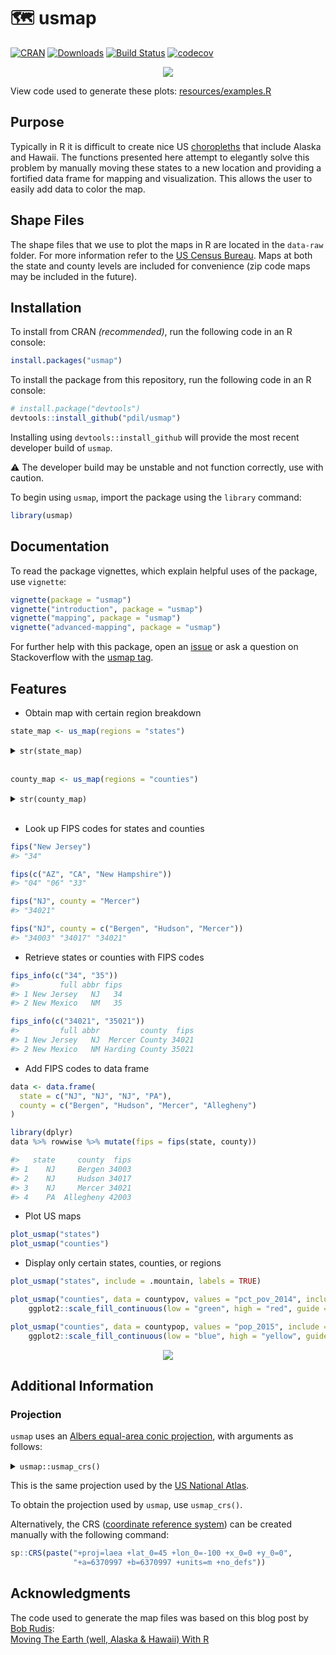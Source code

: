 # 🗺 usmap
[![CRAN](http://www.r-pkg.org/badges/version/usmap?color=blue)](https://cran.r-project.org/package=usmap) [![Downloads](http://cranlogs.r-pkg.org/badges/grand-total/usmap)](https://cran.r-project.org/package=usmap) [![Build Status](https://img.shields.io/endpoint.svg?url=https%3A%2F%2Factions-badge.atrox.dev%2Fpdil%2Fusmap%2Fbadge%3Fref%3Dmaster&style=popout&label=build)](https://actions-badge.atrox.dev/pdil/usmap/goto?ref=master) [![codecov](https://codecov.io/gh/pdil/usmap/branch/master/graph/badge.svg)](https://codecov.io/gh/pdil/usmap)

<p align="center"><img src="https://raw.githubusercontent.com/pdil/usmap/master/resources/example-plots.png" /></p>

View code used to generate these plots: [resources/examples.R](https://github.com/pdil/usmap/blob/master/resources/examples.R)

## Purpose
Typically in R it is difficult to create nice US [choropleths](https://en.wikipedia.org/wiki/Choropleth_map) that include Alaska and Hawaii. The functions presented here attempt to elegantly solve this problem by manually moving these states to a new location and providing a fortified data frame for mapping and visualization. This allows the user to easily add data to color the map.

## Shape Files
The shape files that we use to plot the maps in R are located in the `data-raw` folder. For more information refer to the [US Census Bureau](https://www.census.gov/geographies/mapping-files/time-series/geo/tiger-line-file.html). Maps at both the state and county levels are included for convenience (zip code maps may be included in the future).

## Installation
To install from CRAN _(recommended)_, run the following code in an R console:
```r
install.packages("usmap")
```
To install the package from this repository, run the following code in an R console:
```r
# install.package("devtools")
devtools::install_github("pdil/usmap")
```
Installing using `devtools::install_github` will provide the most recent developer build of `usmap`.

⚠️ The developer build may be unstable and not function correctly, use with caution.

To begin using `usmap`, import the package using the `library` command:
```r
library(usmap)
```

## Documentation

To read the package vignettes, which explain helpful uses of the package, use `vignette`:
```r
vignette(package = "usmap")
vignette("introduction", package = "usmap")
vignette("mapping", package = "usmap")
vignette("advanced-mapping", package = "usmap")
```

For further help with this package, open an [issue](https://github.com/pdil/usmap/issues) or ask a question on Stackoverflow with the [usmap tag](https://stackoverflow.com/questions/tagged/usmap).

## Features
* Obtain map with certain region breakdown
```r
state_map <- us_map(regions = "states")
```
<details>
  <summary><code>str(state_map)</code></summary>

  ```r
  #> 'data.frame':	13696 obs. of  9 variables:
  #> $ x    : num  1093752 1093244 1093125 1092939 1092914 ...
  #> $ y    : num  -1378545 -1374233 -1360891 -1341458 -1338952 ...
  #> $ order: int  1 2 3 4 5 6 7 8 9 10 ...
  #> $ hole : logi  FALSE FALSE FALSE FALSE FALSE FALSE ...
  #> $ piece: int  1 1 1 1 1 1 1 1 1 1 ...
  #> $ group: chr  "01.1" "01.1" "01.1" "01.1" ...
  #> $ fips : chr  "01" "01" "01" "01" ...
  #> $ abbr : chr  "AL" "AL" "AL" "AL" ...
  #> $ full : chr  "Alabama" "Alabama" "Alabama" "Alabama" ...
  ```
</details><br>

```r
county_map <- us_map(regions = "counties")
```
<details>
  <summary><code>str(county_map)</code></summary>

  ```r
  #> 'data.frame':	55097 obs. of  10 variables:
  #> $ x     : num  811200 829408 828835 855600 859265 ...
  #> $ y     : num  -821207 -819722 -814641 -811770 -846158 ...
  #> $ order : int  1 2 3 4 5 6 7 8 9 10 ...
  #> $ hole  : logi  FALSE FALSE FALSE FALSE FALSE FALSE ...
  #> $ piece : int  1 1 1 1 1 1 1 1 1 1 ...
  #> $ group : chr  "01001.1" "01001.1" "01001.1" "01001.1" ...
  #> $ fips  : chr  "01001" "01001" "01001" "01001" ...
  #> $ abbr  : chr  "AL" "AL" "AL" "AL" ...
  #> $ full  : chr  "Alabama" "Alabama" "Alabama" "Alabama" ...
  #> $ county: chr  "Autauga County" "Autauga County" "Autauga County" "Autauga County" ...
  ```
</details><br>

* Look up FIPS codes for states and counties
```r
fips("New Jersey")
#> "34"

fips(c("AZ", "CA", "New Hampshire"))
#> "04" "06" "33"

fips("NJ", county = "Mercer")
#> "34021"

fips("NJ", county = c("Bergen", "Hudson", "Mercer"))
#> "34003" "34017" "34021"
```
* Retrieve states or counties with FIPS codes
```r
fips_info(c("34", "35"))
#>         full abbr fips
#> 1 New Jersey   NJ   34 
#> 2 New Mexico   NM   35

fips_info(c("34021", "35021"))
#>         full abbr         county  fips
#> 1 New Jersey   NJ  Mercer County 34021
#> 2 New Mexico   NM Harding County 35021
```

* Add FIPS codes to data frame
```r
data <- data.frame(
  state = c("NJ", "NJ", "NJ", "PA"),
  county = c("Bergen", "Hudson", "Mercer", "Allegheny")
)

library(dplyr)
data %>% rowwise %>% mutate(fips = fips(state, county))

#>   state     county  fips
#> 1    NJ     Bergen 34003
#> 2    NJ     Hudson 34017
#> 3    NJ     Mercer 34021
#> 4    PA  Allegheny 42003
```

* Plot US maps
```r
plot_usmap("states")
plot_usmap("counties")
```
* Display only certain states, counties, or regions
```r
plot_usmap("states", include = .mountain, labels = TRUE)

plot_usmap("counties", data = countypov, values = "pct_pov_2014", include = "FL") +
    ggplot2::scale_fill_continuous(low = "green", high = "red", guide = FALSE)

plot_usmap("counties", data = countypop, values = "pop_2015", include = .new_england) + 
    ggplot2::scale_fill_continuous(low = "blue", high = "yellow", guide = FALSE)
```
<p align="center"><img src="https://raw.githubusercontent.com/pdil/usmap/master/resources/example-usage.png" /></p>

## Additional Information

### Projection
`usmap` uses an [Albers equal-area conic projection](https://en.wikipedia.org/wiki/Albers_projection), with arguments as follows:

<details>
  <summary><code>usmap::usmap_crs()</code></summary>
  
  ```
  #> Coordinate Reference System:
  #> Deprecated Proj.4 representation:
  #>  +proj=laea +lat_0=45 +lon_0=-100 +x_0=0 +y_0=0 +ellps=sphere
  #> +units=m +no_defs 
  #> WKT2 2019 representation:
  #> PROJCRS["unknown",
  #>     BASEGEOGCRS["unknown",
  #>         DATUM["unknown",
  #>             ELLIPSOID["Normal Sphere (r=6370997)",6370997,0,
  #>                 LENGTHUNIT["metre",1,
  #>                     ID["EPSG",9001]]]],
  #>         PRIMEM["Greenwich",0,
  #>             ANGLEUNIT["degree",0.0174532925199433],
  #>             ID["EPSG",8901]]],
  #>     CONVERSION["unknown",
  #>         METHOD["Lambert Azimuthal Equal Area (Spherical)",
  #>             ID["EPSG",1027]],
  #>         PARAMETER["Latitude of natural origin",45,
  #>             ANGLEUNIT["degree",0.0174532925199433],
  #>             ID["EPSG",8801]],
  #>         PARAMETER["Longitude of natural origin",-100,
  #>             ANGLEUNIT["degree",0.0174532925199433],
  #>             ID["EPSG",8802]],
  #>         PARAMETER["False easting",0,
  #>             LENGTHUNIT["metre",1],
  #>             ID["EPSG",8806]],
  #>         PARAMETER["False northing",0,
  #>             LENGTHUNIT["metre",1],
  #>             ID["EPSG",8807]]],
  #>     CS[Cartesian,2],
  #>         AXIS["(E)",east,
  #>             ORDER[1],
  #>             LENGTHUNIT["metre",1,
  #>                 ID["EPSG",9001]]],
  #>         AXIS["(N)",north,
  #>             ORDER[2],
  #>             LENGTHUNIT["metre",1,
  #>                 ID["EPSG",9001]]]] 
  ```
</details>

This is the same projection used by the [US National Atlas](https://epsg.io/2163).

To obtain the projection used by `usmap`, use `usmap_crs()`.

Alternatively, the CRS ([coordinate reference system](https://www.nceas.ucsb.edu/sites/default/files/2020-04/OverviewCoordinateReferenceSystems.pdf)) can be created manually with the following command:
```r
sp::CRS(paste("+proj=laea +lat_0=45 +lon_0=-100 +x_0=0 +y_0=0",
              "+a=6370997 +b=6370997 +units=m +no_defs"))
```

## Acknowledgments
The code used to generate the map files was based on this blog post by [Bob Rudis](https://github.com/hrbrmstr):    
[Moving The Earth (well, Alaska & Hawaii) With R](https://rud.is/b/2014/11/16/moving-the-earth-well-alaska-hawaii-with-r/)
